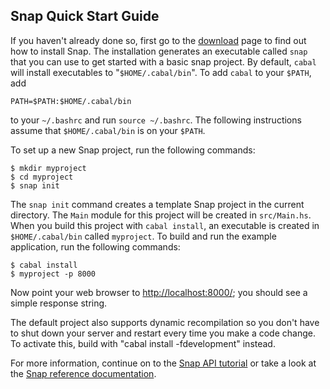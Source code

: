 ## Snap Quick Start Guide

If you haven't already done so, first go to the [download](/download) page to
find out how to install Snap.  The installation generates an executable called
`snap` that you can use to get started with a basic snap project. By default,
`cabal` will install executables to "`$HOME/.cabal/bin`".  To add `cabal` to your `$PATH`, add 

~~~~~~ {.shell}
PATH=$PATH:$HOME/.cabal/bin
~~~~~~

to your `~/.bashrc` and run `source ~/.bashrc`. The following
instructions assume that `$HOME/.cabal/bin` is on your `$PATH`. 

To set up a new Snap project, run the following commands:

~~~~~~ {.shell}
$ mkdir myproject
$ cd myproject
$ snap init
~~~~~~

The `snap init` command creates a template Snap project in the current
directory. The `Main` module for this project will be created in `src/Main.hs`.
When you build this project with `cabal install`, an executable is created in
`$HOME/.cabal/bin` called `myproject`.  To build and run the example
application, run the following commands:

~~~~~~ {.shell}
$ cabal install
$ myproject -p 8000
~~~~~~

Now point your web browser to [http://localhost:8000/](http://localhost:8000/);
you should see a simple response string.

The default project also supports dynamic recompilation so you don't have to
shut down your server and restart every time you make a code change.  To
activate this, build with "cabal install -fdevelopment" instead.

For more information, continue on to the [Snap API
tutorial](tutorials/snap-api) or take a look at the [Snap
reference documentation](/docs).


